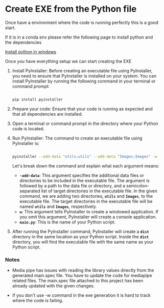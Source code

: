 # Create EXE from the Python file

Once have a environment where the code is running perfectly this is a good start.

If it is in a conda env please refer the following page to install python and the dependencies 

[Install python in windows]()

Once you have everything setup we can start creating the EXE 

1. Install PyInstaller: Before creating an executable file using PyInstaller, you need to ensure that PyInstaller is installed on your system. You can install PyInstaller by running the following command in your terminal or command prompt:
    
    ```bash
    
    pip install pyinstaller
    ```
    
2. Prepare your code: Ensure that your code is running as expected and that all dependencies are installed.
3. Open a terminal or command prompt in the directory where your Python code is located.
4. Run PyInstaller: The command to create an executable file using PyInstaller is:
    
    ```bash
    
    pyinstaller --add-data "utils;utils" --add-data "Images;Images" -w main.py
    
    ```
    
    Let's break down the command and explain what each argument means:
    
    - **`-add-data`**: This argument specifies the additional data files or directories to be included in the executable file. The argument is followed by a path to the data file or directory, and a semicolon-separated list of target directories in the executable file. In the given command, we are adding two directories, **`utils`** and **`Images`**, to the executable file. The target directories in the executable file will be named **`utils`** and **`Images`**, respectively.
    - **`w`**: This argument tells PyInstaller to create a windowed application. If you omit this argument, PyInstaller will create a console application.
    - **`main.py`**: This is the name of your Python script.
5. After running the PyInstaller command, PyInstaller will create a **`dist`** directory in the same location as your Python script. Inside the **`dist`** directory, you will find the executable file with the same name as your Python script.

### Notes
- Media pipe has issues with reading the library values directly from the generated main.spec file. You have to update the code for mediapipe related files. The main.spec file attached to this project has been already updated with the given changes.

- If you don't use -w command in the exe generation it is hard to track where the code is failing.
